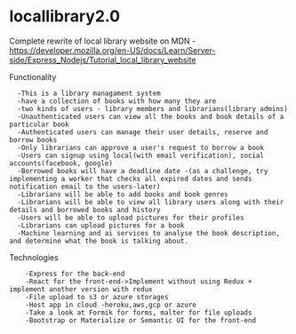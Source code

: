 # locallibrary2.0
Complete rewrite of local library website on MDN - https://developer.mozilla.org/en-US/docs/Learn/Server-side/Express_Nodejs/Tutorial_local_library_website

Functionality   

      -This is a library managament system
      -have a collection of books with how many they are
      -two kinds of users - library members and librarians(library admins)
      -Unauthenticated users can view all the books and book details of a particular book
      -Authenticated users can manage their user details, reserve and borrow books
      -Only librarians can approve a user's request to borrow a book
      -Users can signup using local(with email verification), social accounts(facebook, google)
      -Borrowed books will have a deadline date -(as a challenge, try implementing a worker that checks all expired dates and sends notification email to the users-later)
      -Librarians will be able to add books and book genres
      -Librarians will be able to view all library users along with their details and borrowed books and history
      -Users will be able to upload pictures for their profiles
      -Librarians can upload pictures for a book
      -Machine learning and ai services to analyse the book description, and determine what the book is talking about.
 Technologies
 
        -Express for the back-end
        -React for the front-end->Implement without using Redux + implement another version with redux
        -File upload to s3 or azure storages
        -Host app in cloud -heroku,aws,gcp or azure
        -Take a look at Formik for forms, malter for file uploads
        -Bootstrap or Materialize or Semantic UI for the front-end
      
     
